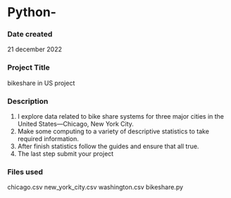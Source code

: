 # Python-

### Date created
21 december 2022

### Project Title
bikeshare in US project

### Description
1) I explore data related to bike share systems for three major cities in the United States—Chicago, New York City.
2) Make some computing to a variety of descriptive statistics to take required information.
3) After finish statistics follow the guides and ensure that all true.
4) The last step submit your project 

### Files used
chicago.csv
new_york_city.csv
washington.csv
bikeshare.py

